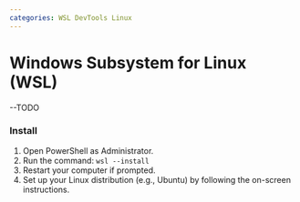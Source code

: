 ```yaml
---
categories: WSL DevTools Linux
---
```


# Windows Subsystem for Linux (WSL)
--TODO

### Install 

1. Open PowerShell as Administrator.
2. Run the command: `wsl --install`
3. Restart your computer if prompted.
4. Set up your Linux distribution (e.g., Ubuntu) by following the on-screen instructions.